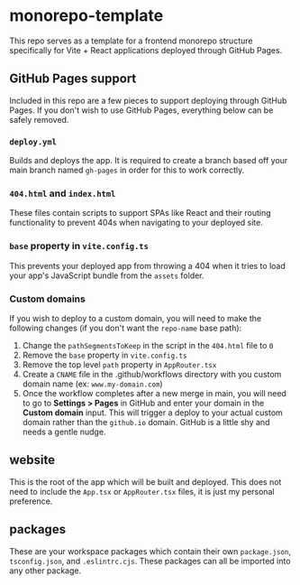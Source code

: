# monorepo-template

This repo serves as a template for a frontend monorepo structure specifically for Vite + React applications deployed through GitHub Pages.

## GitHub Pages support

Included in this repo are a few pieces to support deploying through GitHub Pages. If you don't wish to use GitHub Pages, everything below can be safely removed.

### `deploy.yml`

Builds and deploys the app. It is required to create a branch based off your main branch named `gh-pages` in order for this to work correctly.

### `404.html` and `index.html`

These files contain scripts to support SPAs like React and their routing functionality to prevent 404s when navigating to your deployed site.

### `base` property in `vite.config.ts`

This prevents your deployed app from throwing a 404 when it tries to load your app's JavaScript bundle from the `assets` folder.

### Custom domains

If you wish to deploy to a custom domain, you will need to make the following changes (if you don't want the `repo-name` base path):

1. Change the `pathSegmentsToKeep` in the script in the `404.html` file to `0`
2. Remove the `base` property in `vite.config.ts`
3. Remove the top level `path` property in `AppRouter.tsx`
4. Create a `CNAME` file in the .github/workflows directory with you custom domain name (ex: `www.my-domain.com`)
5. Once the workflow completes after a new merge in main, you will need to go to **Settings > Pages** in GitHub and enter your domain in the **Custom domain** input. This will trigger a deploy to your actual custom domain rather than the `github.io` domain. GitHub is a little shy and needs a gentle nudge.

## website

This is the root of the app which will be built and deployed. This does not need to include the `App.tsx` or `AppRouter.tsx` files, it is just my personal preference.

## packages

These are your workspace packages which contain their own `package.json`, `tsconfig.json`, and `.eslintrc.cjs`. These packages can all be imported into any other package.
